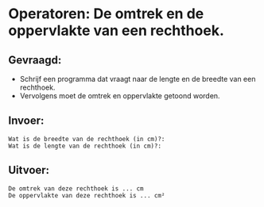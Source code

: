 # Operatoren: De omtrek en de oppervlakte van een rechthoek.

## Gevraagd:

* Schrijf een programma dat vraagt naar de lengte en de breedte van een rechthoek.
* Vervolgens moet de omtrek en oppervlakte getoond worden.

## Invoer:
```
Wat is de breedte van de rechthoek (in cm)?:
Wat is de lengte van de rechthoek (in cm)?:
```

## Uitvoer:

```
De omtrek van deze rechthoek is ... cm
De oppervlakte van deze rechthoek is ... cm²
```
